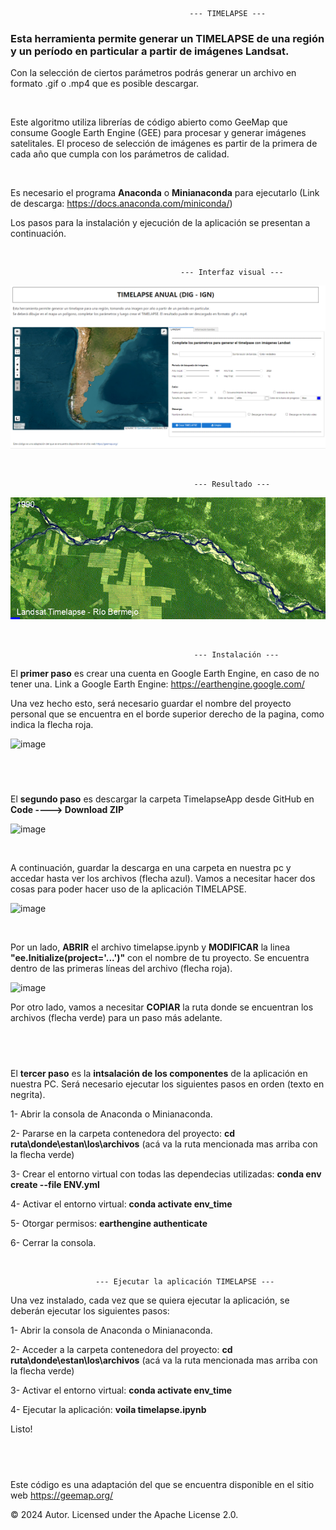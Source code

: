                                             --- TIMELAPSE --- 
                                                            
### Esta herramienta permite generar un **TIMELAPSE** de una región y un período en particular a partir de imágenes Landsat.

Con la selección de ciertos parámetros podrás generar un archivo en formato .gif o .mp4 que es posible descargar. 

&nbsp;

Este algoritmo utiliza librerías de código abierto como GeeMap que consume Google Earth Engine (GEE) para procesar y generar imágenes satelitales. 
El proceso de selección de imágenes es partir de la primera de cada año que cumpla con los parámetros de calidad.

&nbsp;

Es necesario el programa **Anaconda** o **Minianaconda** para ejecutarlo (Link de descarga: https://docs.anaconda.com/miniconda/)

Los pasos para la instalación y ejecución de la aplicación se presentan a continuación.


&nbsp;

                                          --- Interfaz visual --- 

<p align="center">
  <img src=images/timelapse.png alt="Interfaz">
</p>

&nbsp;

                                             --- Resultado --- 
                                                          
<p align="center">
  <img src=images/landsat_rioBermejo.gif alt="Gif">
</p>



&nbsp;


                                             --- Instalación ---

El **primer paso** es crear una cuenta en Google Earth Engine, en caso de no tener una. Link a Google Earth Engine: https://earthengine.google.com/

Una vez hecho esto, será necesario guardar el nombre del proyecto personal que se encuentra en el borde superior derecho de la pagina, como indica la flecha roja.

![image](https://github.com/user-attachments/assets/0d42ec22-373b-4142-9dcb-4ef9a1746928)

&nbsp;
-----------------------------------------------------------------------------------------------------

El **segundo paso** es descargar la carpeta TimelapseApp desde GitHub en **Code ----> Download ZIP**

![image](https://github.com/user-attachments/assets/316df2b0-cbeb-4411-ae77-d75211709a02)

&nbsp;

A continuación, guardar la descarga en una carpeta en nuestra pc y accedar hasta ver los archivos (flecha azul). Vamos a necesitar hacer dos cosas para poder hacer uso de la aplicación TIMELAPSE. 

![image](https://github.com/user-attachments/assets/dc74dd67-76e4-4f1d-919a-d2f6d164a575)

&nbsp;

Por un lado, **ABRIR** el archivo timelapse.ipynb y **MODIFICAR** la linea **"ee.Initialize(project='...')"** con el nombre de tu proyecto. Se encuentra dentro de las primeras líneas del archivo (flecha roja). 

![image](https://github.com/user-attachments/assets/dc1ca3e7-e16f-43ab-8c3d-ff13986e7366)


Por otro lado, vamos a necesitar **COPIAR** la ruta donde se encuentran los archivos (flecha verde) para un paso más adelante.

&nbsp;
-----------------------------------------------------------------------------------------------------

El **tercer paso** es la **intsalación de los componentes** de la aplicación en nuestra PC. Será necesario ejecutar los siguientes pasos en orden (texto en negrita).


  1- Abrir la consola de Anaconda o Minianaconda. 

  2- Pararse en la carpeta contenedora del proyecto: **cd ruta\donde\estan\los\archivos** (acá va la ruta mencionada mas arriba con la flecha verde)
  
  3- Crear el entorno virtual con todas las dependecias utilizadas: **conda env create --file ENV.yml**

  4- Activar el entorno virtual: **conda activate env_time**

  5- Otorgar permisos: **earthengine authenticate**
  
  6- Cerrar la consola.

  
&nbsp;

                       --- Ejecutar la aplicación TIMELAPSE ---

Una vez instalado, cada vez que se quiera ejecutar la aplicación, se deberán ejecutar los siguientes pasos:

  1- Abrir la consola de Anaconda o Minianaconda. 

  2- Acceder a la carpeta contenedora del proyecto:  **cd ruta\donde\estan\los\archivos** (acá va la ruta mencionada mas arriba con la flecha verde)

  3- Activar el entorno virtual: **conda activate env_time**

  4- Ejecutar la aplicación: **voila timelapse.ipynb**

Listo!

&nbsp;
----------------------------------------------------------------------------------------------------------------  


Este código es una adaptación del que se encuentra disponible en el sitio web https://geemap.org/

© 2024 Autor. Licensed under the Apache License 2.0.


